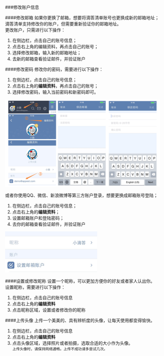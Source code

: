 ###修改账户信息

####修改邮箱
如果你更换了邮箱，想要将滴答清单账号也更换成新的邮箱地址；
<br >滴答清单支持修改你的账户，但需要重新验证你的邮箱地址。
<br >更改账户，只需进行以下操作：
1. 在侧边栏，点击自己的账号信息；
2. 点击右上角的编辑资料，再点击自己的账号；
3. 选择修改邮箱，输入新的邮箱地址；
4. 去新的邮箱查看验证邮件，并验证账户

####修改密码
修改你的密码，需要进行以下操作：
1. 在侧边栏，点击自己的账号信息；
2. 点击右上角的**编辑资料**，再点击自己的账号；
3. 选择修改密码，输入当前密码和新密码即可。

<img src="../images/image4121.png" title="修改账号和密码" />

或者你使用QQ、微信、新浪微博等第三方账户登录，想要更换成邮箱账号登陆；
1. 在侧边栏，点击自己的账号信息；
2. 点击右上角的**编辑资料**；
3. 设置邮箱账户和登陆密码；
4. 去你的邮箱查看验证邮件，并验证账户

<img src="../images/image4122.png" title="设置账号和密码" width="300" />

####设置或修改昵称
设置一个昵称，可以更加方便你的好友或者家人认出你。
设置昵称，需要进行以下操作：
1. 在侧边栏，点击自己的账号信息
2. 点击右上角的**编辑资料**
3. 点击昵称区域，设置或者修改你的昵称

####上传头像
上传一个美美的、具有辨析度的头像，让每天使用都变得愉快。
1. 在侧边栏，点击自己的账号信息
2. 点击右上角的**编辑资料**
3. 点击头像区域，选择照片或者拍摄，选取合适的大小作为头像。
<br >`上传头像时，请保持网络通畅。上传不成功请多尝试几次。`
